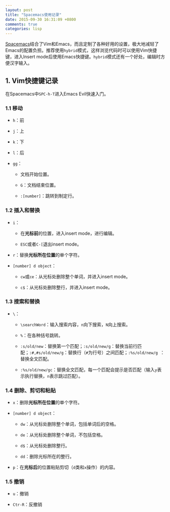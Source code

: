 ```yaml
---
layout: post
title: "Spacemacs使用记录"
date: 2015-09-30 16:31:09 +0800
comments: true
categories: lisp 
---
```


[Spacemacs](https://github.com/syl20bnr/spacemacs)结合了Vim和Emacs，而且定制了各种好用的设置，极大地减轻了Emacs的配置负担。推荐使用`hybrid`模式，这样浏览代码时可以使用Vim快捷键，进入Insert mode后使用Emacs快捷键。`hybrid`模式还有一个好处，编辑时方便汉字输入。

<!--more-->

## 1. Vim快捷键记录 ##

在Spacemacs中`SPC-h-T`进入Emacs Evil快速入门。

### 1.1 移动 ###

* `h`：前

* `j`：上

* `k`：下

* `l`：后

* `gg`：

    * 文档开始位置。

    * `G`：文档结束位置。

    * `:[number]`：跳转到制定行。


### 1.2 插入和替换 ###

* `i`：

    * 在**光标前**的位置，进入insert mode，进行编辑。

    * `ESC`或者`C-[`退出insert mode。

* `r`：替换**光标所在位置**的单个字符。

* `[number] d object`：

    * `cw`或`ce`：从光标处删除整个单词，并进入insert mode。
    
    * `c$`：从光标处删除整行，并进入insert mode。

### 1.3 搜索和替换 ###

* `\`：

    * `\searchWord`：输入搜索内容，`n`向下搜索，`N`向上搜索。

    * `%`：在各种括号跳转。

    * `:s/old/new`：替换第一个匹配；`:s/old/new/g`：替换当前行匹配；`:#,#s/old/new/g`：替换行（`#`为行号）之间匹配；`:%s/old/new/g `：替换全文匹配。

    * `:%s/old/new/gc`：替换全文匹配，每一个匹配会提示是否匹配（输入`y`表示执行替换，`n`表示跳过匹配）。







### 1.4 删除、剪切和粘贴 ###

* `x`：删除**光标所在位置**的单个字符。

* `[number] d object`：

    * `dw`：从光标处删除整个单词，包括单词后的空格。

    * `de`：从光标处删除整个单词，不包括空格。

    * `d$`：从光标处删除整行。

    * `dd`：删除光标所在的整行。

* `p`：在**光标后**的位置粘贴剪切（`d`类和`x`操作）的内容。

### 1.5 撤销 ###

* `u`：撤销

* `Ctr-R`：反撤销










